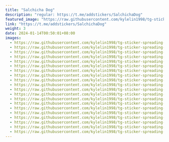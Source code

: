 ```yaml
---
title: "Salchicha Dog"
description: "regular: https://t.me/addstickers/SalchichaDog"
featured_image: "https://raw.githubusercontent.com/kylelin1998/tg-sticker-spreading-worldwide-images/main/img/c0f9be2b-6663-4a6e-bd17-8bb8c3ed7373.jpg"
link: "https://t.me/addstickers/SalchichaDog"
weight: 3
date: 2024-01-14T00:50:01+08:00
images:
  - https://raw.githubusercontent.com/kylelin1998/tg-sticker-spreading-worldwide-images/main/img/c0f9be2b-6663-4a6e-bd17-8bb8c3ed7373.jpg
  - https://raw.githubusercontent.com/kylelin1998/tg-sticker-spreading-worldwide-images/main/img/6eab569a-6e55-4032-b91e-e34b05923a05.jpg
  - https://raw.githubusercontent.com/kylelin1998/tg-sticker-spreading-worldwide-images/main/img/16226530-83f8-4a11-8958-8f39506319d1.jpg
  - https://raw.githubusercontent.com/kylelin1998/tg-sticker-spreading-worldwide-images/main/img/da1cfe44-f3a0-4657-a657-a0a247a87b26.jpg
  - https://raw.githubusercontent.com/kylelin1998/tg-sticker-spreading-worldwide-images/main/img/80e63b69-2ad7-48b6-878e-87ed1ef0d475.jpg
  - https://raw.githubusercontent.com/kylelin1998/tg-sticker-spreading-worldwide-images/main/img/2ace55fa-339e-4449-baf2-06b0ce6cd00e.jpg
  - https://raw.githubusercontent.com/kylelin1998/tg-sticker-spreading-worldwide-images/main/img/b185340d-a666-4a0e-a499-9d19eae55185.jpg
  - https://raw.githubusercontent.com/kylelin1998/tg-sticker-spreading-worldwide-images/main/img/a986b902-8431-4a0e-b458-edffcb4723db.jpg
  - https://raw.githubusercontent.com/kylelin1998/tg-sticker-spreading-worldwide-images/main/img/5c211920-3ed2-4b68-9214-580ea2dd3d64.jpg
  - https://raw.githubusercontent.com/kylelin1998/tg-sticker-spreading-worldwide-images/main/img/79982925-4dc1-4d36-8c2a-8701c073516e.jpg
  - https://raw.githubusercontent.com/kylelin1998/tg-sticker-spreading-worldwide-images/main/img/51abf8db-290f-49bd-8ef9-acdcb5d172ad.jpg
  - https://raw.githubusercontent.com/kylelin1998/tg-sticker-spreading-worldwide-images/main/img/56c28570-a175-42e9-b887-4a3d574dda3d.jpg
  - https://raw.githubusercontent.com/kylelin1998/tg-sticker-spreading-worldwide-images/main/img/7b610cb0-60a5-485d-9fd3-b9842b2b1408.jpg
  - https://raw.githubusercontent.com/kylelin1998/tg-sticker-spreading-worldwide-images/main/img/599dafaf-c61a-4b94-8da5-6e7c5fe69b4f.jpg
  - https://raw.githubusercontent.com/kylelin1998/tg-sticker-spreading-worldwide-images/main/img/644653bf-1d8c-409d-bcf7-deca5b12e676.jpg
  - https://raw.githubusercontent.com/kylelin1998/tg-sticker-spreading-worldwide-images/main/img/1fa19f9f-be5d-4972-9863-8f772517d40a.jpg
  - https://raw.githubusercontent.com/kylelin1998/tg-sticker-spreading-worldwide-images/main/img/e0a4f259-afa6-44fc-8329-89a733e0013f.jpg
  - https://raw.githubusercontent.com/kylelin1998/tg-sticker-spreading-worldwide-images/main/img/8ae063b3-f0eb-43aa-a8cf-fee24a2818f6.jpg
  - https://raw.githubusercontent.com/kylelin1998/tg-sticker-spreading-worldwide-images/main/img/2da38920-21ce-475b-b68a-28381518bcbc.jpg
  - https://raw.githubusercontent.com/kylelin1998/tg-sticker-spreading-worldwide-images/main/img/28bfd22e-743f-46f9-94e7-bdffadef8098.jpg
---
```

